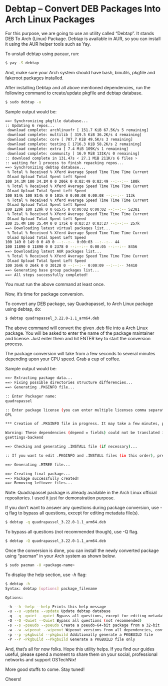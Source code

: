 # Debtap – Convert DEB Packages Into Arch Linux Packages

For this purpose, we are going to use an utility called “Debtap”. It stands DEB To Arch (Linux) Package. Debtap is available in AUR, so you can install it using the AUR helper tools such as Yay.

To unstall debtap using pacaur, run:

```bash
$ yay -S debtap
```

And, make sure your Arch system should have bash, binutils, pkgfile and fakeroot packages installed.

After installing Debtap and all above mentioned dependencies, run the following command to create/update pkgfile and debtap database.

```bash
$ sudo debtap -u
```

Sample output would be:

```bash
==> Synchronizing pkgfile database...
:: Updating 6 repos...
 download complete: archlinuxfr [ 151.7 KiB 67.5K/s 5 remaining]
 download complete: multilib [ 319.5 KiB 36.2K/s 4 remaining]
 download complete: core [ 707.7 KiB 49.5K/s 3 remaining]
 download complete: testing [ 1716.3 KiB 58.2K/s 2 remaining]
 download complete: extra [ 7.4 MiB 109K/s 1 remaining]
 download complete: community [ 16.9 MiB 131K/s 0 remaining]
:: download complete in 131.47s < 27.1 MiB 211K/s 6 files >
:: waiting for 1 process to finish repacking repos...
==> Synchronizing debtap database...
 % Total % Received % Xferd Average Speed Time Time Time Current
 Dload Upload Total Spent Left Speed
100 34.1M 100 34.1M 0 0 206k 0 0:02:49 0:02:49 --:--:-- 180k
 % Total % Received % Xferd Average Speed Time Time Time Current
 Dload Upload Total Spent Left Speed
100 814k 100 814k 0 0 101k 0 0:00:08 0:00:08 --:--:-- 113k
 % Total % Received % Xferd Average Speed Time Time Time Current
 Dload Upload Total Spent Left Speed
100 120k 100 120k 0 0 61575 0 0:00:02 0:00:02 --:--:-- 52381
 % Total % Received % Xferd Average Speed Time Time Time Current
 Dload Upload Total Spent Left Speed
100 35.4M 100 35.4M 0 0 175k 0 0:03:27 0:03:27 --:--:-- 257k
==> Downloading latest virtual packages list...
 % Total % Received % Xferd Average Speed Time Time Time Current
 Dload Upload Total Spent Left Speed
100 149 0 149 0 0 49 0 --:--:-- 0:00:03 --:--:-- 44
100 11890 0 11890 0 0 2378 0 --:--:-- 0:00:05 --:--:-- 8456
==> Downloading latest AUR packages list...
 % Total % Received % Xferd Average Speed Time Time Time Current
 Dload Upload Total Spent Left Speed
100 264k 0 264k 0 0 30128 0 --:--:-- 0:00:09 --:--:-- 74410
==> Generating base group packages list...
==> All steps successfully completed!
```

You must run the above command at least once.

Now, it’s time for package conversion.

To convert any DEB package, say Quadrapassel, to Arch Linux package using debtap, do:

```bash
$ debtap quadrapassel_3.22.0-1.1_arm64.deb
```

The above command will convert the given .deb file into a Arch Linux package. You will be asked to enter the name of the package maintainer and license. Just enter them and hit ENTER key to start the conversion process.

The package conversion will take from a few seconds to several minutes depending upon your CPU speed. Grab a cup of coffee.

Sample output would be:

```bash
==> Extracting package data...
==> Fixing possible directories structure differencies...
==> Generating .PKGINFO file...

:: Enter Packager name:
quadrapassel

:: Enter package license (you can enter multiple licenses comma separated):
GPL

*** Creation of .PKGINFO file in progress. It may take a few minutes, please wait...

Warning: These dependencies (depend = fields) could not be translated into Arch Linux packages names:
gsettings-backend

==> Checking and generating .INSTALL file (if necessary)...

:: If you want to edit .PKGINFO and .INSTALL files (in this order), press (1) For vi (2) For nano (3) For default editor (4) For a custom editor or any other key to continue:

==> Generating .MTREE file...

==> Creating final package...
==> Package successfully created!
==> Removing leftover files...
```

Note: Quadrapassel package is already available in the Arch Linux official repositories. I used it just for demonstration purpose.

If you don’t want to answer any questions during package conversion, use -q flag to bypass all questions, except for editing metadata file(s).

```bash
$ debtap -q quadrapassel_3.22.0-1.1_arm64.deb
```

To bypass all questions (not recommended though), use -Q flag.

```bash
$ debtap -Q quadrapassel_3.22.0-1.1_arm64.deb
```

Once the conversion is done, you can install the newly converted package using “pacman” in your Arch system as shown below.

```bash
$ sudo pacman -U <package-name>
```

To display the help section, use *-h* flag:

```bash
$ debtap -h
Syntax: debtap [options] package_filename

Options:

 -h --h -help --help Prints this help message
 -u --u -update --update Update debtap database
 -q --q -quiet --quiet Bypass all questions, except for editing metadata file(s)
 -Q --Q -Quiet --Quiet Bypass all questions (not recommended)
 -s --s -pseudo --pseudo Create a pseudo-64-bit package from a 32-bit .deb package
 -w --w -wipeout --wipeout Wipeout versions from all dependencies, conflicts etc.
 -p --p -pkgbuild --pkgbuild Additionally generate a PKGBUILD file
 -P --P -Pkgbuild --Pkgbuild Generate a PKGBUILD file only
```

And, that’s all for now folks. Hope this utility helps. If you find our guides useful, please spend a moment to share them on your social, professional networks and support OSTechNix!

More good stuffs to come. Stay tuned!

Cheers!
